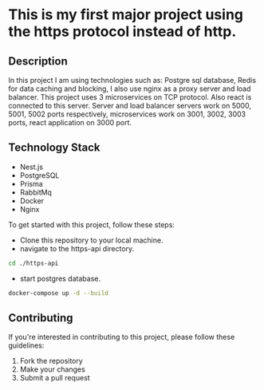# This is my first major project using the https protocol instead of http. 
## Description
In this project I am using technologies such as: Postgre sql database, 
Redis for data caching and blocking, I also use nginx as a proxy server and load balancer.
This project uses 3 microservices on TCP protocol. 
Also react is connected to this server. 
Server and load balancer servers work on 5000, 5001, 5002 ports respectively,
microservices work on 3001, 3002, 3003 ports, react application on 3000 port.

## Technology Stack

- Nest.js
- PostgreSQL
- Prisma
- RabbitMq
- Docker
- Nginx

To get started with this project, follow these steps:

- Clone this repository to your local machine.
- navigate to the https-api directory.

```bash 
cd ./https-api
```
- start postgres database.

```bash
docker-compose up -d --build
```

## Contributing
If you're interested in contributing to this project, please follow these guidelines:
1. Fork the repository
2. Make your changes
3. Submit a pull request